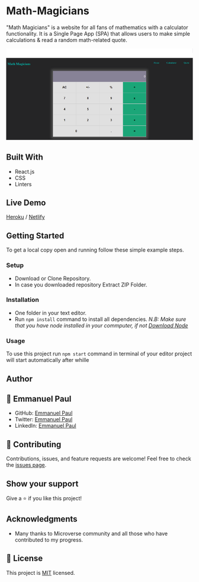 # Math-Magicians

"Math Magicians" is a website for all fans of mathematics with a calculator functionality. It is a Single Page App (SPA) that allows users to make simple calculations & read a random math-related quote.

![Screenshot](./src/screen.png)

## Built With
- React.js
- CSS
- Linters

## Live Demo
[Heroku](https://math-mathecians.herokuapp.com/) / 
[Netlify](https://62a21fec60256d046023c7aa--rococo-mochi-a5bb9c.netlify.app/)


## Getting Started
To get a local copy open and running follow these simple example steps.

### Setup
- Download or Clone Repository.
- In case you downloaded repository Extract ZIP Folder.

### Installation
- One folder in your text editor.
- Run `npm install` command to install all dependencies.
*N.B: Make sure that you have node installed in your commputer, if not [Download Node](https://nodejs.org/en/)*

### Usage
To use this project run `npm start` command in terminal of your editor project will start automatically after whille

## Author
## 👤 **Emmanuel Paul**

- GitHub: [Emmanuel Paul](https://github.com/Epaltechs/Math-Magicians)
- Twitter: [Emmanuel Paul](http://twitter.com/@emmapaul247)
- LinkedIn: [Emmanuel Paul](https://www.linkedin.com/in/emmanuel-paul-a2bab7b4/)

## :handshake: Contributing
Contributions, issues, and feature requests are welcome!
Feel free to check the [issues page](https://github.com/Epaltechs/To-Do-list/issues).

## Show your support
Give a :star:️ if you like this project!

## Acknowledgments
- Many thanks to Microverse community and all those who have contributed to my progress.

## :memo: License
This project is [MIT](./MIT.md) licensed.
